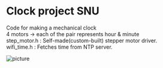 # Clock project SNU
Code for making a mechanical clock  
4 motors -> each of the pair represents hour & minute  
step_motor.h : Self-made(custom-built) stepper motor driver.  
wifi_time.h : Fetches time from NTP server.  

![picture](https://private-user-images.githubusercontent.com/129853991/386021181-3abff402-0fbf-40db-9036-0dfdcfa16da3.png)
